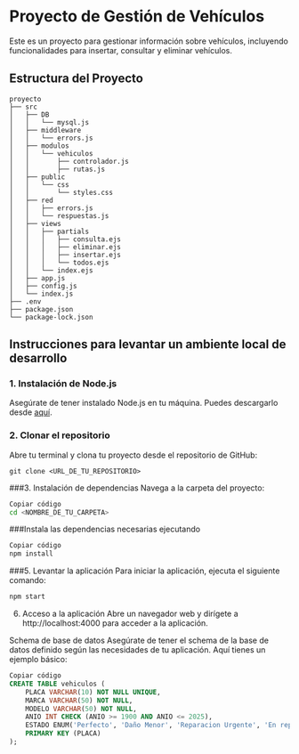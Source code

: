 # Proyecto de Gestión de Vehículos

Este es un proyecto para gestionar información sobre vehículos, incluyendo funcionalidades para insertar, consultar y eliminar vehículos.

## Estructura del Proyecto
```
proyecto
├── src
│   ├── DB
│   │   └── mysql.js
│   ├── middleware
│   │   └── errors.js
│   ├── modulos
│   │   └── vehiculos
│   │       ├── controlador.js
│   │       ├── rutas.js
│   ├── public
│   │   └── css
│   │       └── styles.css
│   ├── red
│   │   ├── errors.js
│   │   └── respuestas.js
│   ├── views
│   │   ├── partials
│   │   │   ├── consulta.ejs
│   │   │   ├── eliminar.ejs
│   │   │   ├── insertar.ejs
│   │   │   └── todos.ejs
│   │   └── index.ejs
│   ├── app.js
│   ├── config.js
│   └── index.js
├── .env
├── package.json
└── package-lock.json
```
## Instrucciones para levantar un ambiente local de desarrollo

### 1. Instalación de Node.js
Asegúrate de tener instalado Node.js en tu máquina. Puedes descargarlo desde [aquí](https://nodejs.org/).

### 2. Clonar el repositorio
Abre tu terminal y clona tu proyecto desde el repositorio de GitHub:
```
git clone <URL_DE_TU_REPOSITORIO>
```
###3. Instalación de dependencias
Navega a la carpeta del proyecto:

```bash
Copiar código
cd <NOMBRE_DE_TU_CARPETA>
```
###Instala las dependencias necesarias ejecutando

```bash
Copiar código
npm install
```
###5. Levantar la aplicación
Para iniciar la aplicación, ejecuta el siguiente comando:
```bash
npm start
```

6. Acceso a la aplicación
Abre un navegador web y dirígete a http://localhost:4000 para acceder a la aplicación.


Schema de base de datos
Asegúrate de tener el schema de la base de datos definido según las necesidades de tu aplicación. Aquí tienes un ejemplo básico:

```SQL
Copiar código
CREATE TABLE vehiculos (
    PLACA VARCHAR(10) NOT NULL UNIQUE,
    MARCA VARCHAR(50) NOT NULL,
    MODELO VARCHAR(50) NOT NULL,
    ANIO INT CHECK (ANIO >= 1900 AND ANIO <= 2025),
    ESTADO ENUM('Perfecto', 'Daño Menor', 'Reparacion Urgente', 'En reparación', 'Descarte') NOT NULL,
    PRIMARY KEY (PLACA)
);
```

